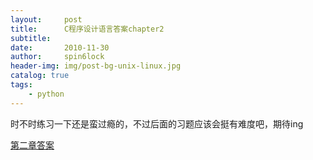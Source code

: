```yaml
---
layout:     post
title:      C程序设计语言答案chapter2
subtitle:   
date:       2010-11-30
author:     spin6lock
header-img: img/post-bg-unix-linux.jpg
catalog: true
tags:
    - python
---
```

时不时练习一下还是蛮过瘾的，不过后面的习题应该会挺有难度吧，期待ing

[第二章答案](http://files.cnblogs.com/Lifehacker/ch2.7z)
